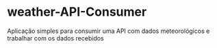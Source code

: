 # weather-API-Consumer
Aplicação simples para consumir uma API com dados meteorológicos e trabalhar com os dados recebidos 
